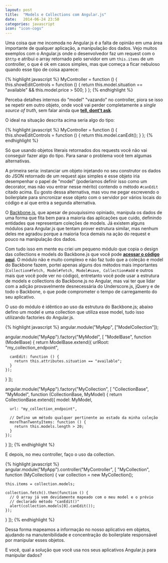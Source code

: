 ```yaml
---
layout: post
title:  "Models e Collections com Angular.js"
date:   2014-06-24 23:50
categories: javascript
icon: "icon-cogs"
---
```


Uma coisa que me incomoda no Angular.js é a falta de opinião em uma área importante de qualquer aplicação, a manipulação dos dados. Vejo muitos exemplos com o Angular.js onde o desenvolvedor faz um request com o `$http` e atribui o array retornado pelo servidor em um `this.items` de um controller, o que é ok em casos simples, mas que começa a ficar nebuloso quando esse tipo de coisa aparece:

{% highlight javascript %}
MyController = function () {
  this.showEditControls = function () {
    return this.model.situation == "available" && this.model.price > 500;
  }
}; {% endhighlight %}

Perceba detalhes internos do "model" "vazando" no controller, piora se isso se repetir em outro objeto, onde você vai perder completamente a *single source of truth*, sem falar ainda que **[tell, dont't ask](http://robots.thoughtbot.com/tell-dont-ask)**.

O ideal na situação descrita acima seria algo do tipo:

{% highlight javascript %}
MyController = function () {
  this.showEditControls = function () {
    return this.model.canEdit();
  }
}; {% endhighlight %}

Só que usando objetos literais retornados dos requests você não vai conseguir fazer algo do tipo. Para sanar o problema você tem algumas alternativas.

A primeira seria: instanciar um objeto injetando no seu construtor os dados do JSON retornado de um request ajax simples e esse objeto iria desempenhar o papel de "model" (poderíamos definir isso como um decorator, mas não vou entrar nesse mérito) contendo o método `#canEdit` citado acima. Eu gosto dessa alternativa, mas vou me pegar escrevendo o boilerplate para sincronizar esse objeto com o servidor por vários locais do código e aí que entra a segunda alternativa.

O [Backbone.js](http://backbonejs.org), que apesar de pouquíssimo opiniado, manipula os dados de uma forma que fita bem para a maioria das aplicações que cuido, definindo entidades que representam coleções de models. Já existem alguns módulos para Angular.js que tentam prover estrutura similar, mas nenhum deles me agradou porque a maioria foca demais na ação do request e pouco na manipulação dos dados.

Com tudo isso em mente eu criei um pequeno módulo que copia o design das collections e models do Backbone.js que você pode **[acessar o código aqui](https://gist.github.com/samuelsimoes/537a092132fe64ab1ed3)**. O módulo não e muito complexo e não faz tudo que a coleção e model do Backbone fazem, portei apenas alguns dos métodos mais importantes (`Collection#fetch, Model#fetch, Model#save, Collection#add` e outros mais que você pode ver no código), entretanto você pode usar a estrutura de models e collections do Backbone.js no Angular, mas vai ter que lidar com a adição provavelmente desnecessária do Underscore.js, jQuery e de todo o Backbone, o que pode comprometer o tempo de carregamento do seu aplicativo.

O uso do módulo é idêntico ao uso da estrutura do Backbone.js; abaixo defino um model e uma collection que utiliza esse model, tudo isso utilizando factories do Angular.js.

{% highlight javascript %}
angular.module("MyApp", ["ModelCollection"]);

angular.module("MyApp").factory("MyModel", [
  "ModelBase",
  function (ModelBase) {
    return ModelBase.extend({
      urlRoot: "my_collection_endpoint",

      canEdit: function () {
        return this.attributes.situation == "available";
      }
    });
  }
]);

angular.module("MyApp").factory("MyCollection", [
  "CollectionBase", "MyModel",
  function (CollectionBase, MyModel) {
    return CollectionBase.extend({
      model: MyModel,

      url: "my_collection_endpoint",

      // Defino um método qualquer pertinente ao estado da minha coleção
      moreThanTwentyItems: function () {
        return this.models.length > 20;
      }
    });
  }
]);
{% endhighlight %}

E depois, no meu controller, faço o uso da collection.

{% highlight javascript %}
angular.module("MyApp").controller("MyController", [
  "MyCollection",
  function (MyCollection) {
    var collection = new MyCollection();

    this.items = collection.models;

    collection.fetch().then(function () {
      // O array já vem devidamente mapeado com o meu model e o prévio
      // declarado método "canEdit()"
      alert(collection.models[0].canEdit());
    });
  }
]);
{% endhighlight %}

Dessa forma mapeamos a informação no nosso aplicativo em objetos, ajudando na manutenibilidade e concentração do boilerplate responsável por manipular esses objetos.

E você, qual a solução que você usa nos seus aplicativos Angular.js para manipular dados?
